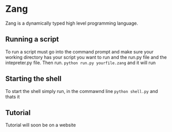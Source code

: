 # Zang
Zang is a dynamically typed high level programming language.<br>

## Running a script
To run a script must go into the command prompt and make sure your working directory has your script you want to run and the run.py file and the intepreter.py file. Then run. `python run.py yourfile.zang` and it will run
## Starting the shell
To start the shell simply run, in the commawnd line `python shell.py` and thats it
## Tutorial
Tutorial will soon be on a website
